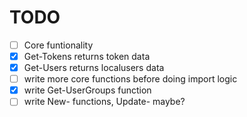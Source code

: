 # TODO

- [ ] Core funtionality
 - [x] Get-Tokens returns token data
 - [x] Get-Users returns localusers data
 - [ ] write more core functions before doing import logic
- [x] write Get-UserGroups function
- [ ] write New- functions, Update- maybe?
